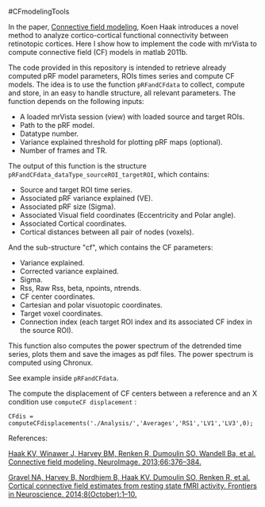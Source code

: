 #CFmodelingTools

In the paper, [Connective field modeling](http://www.ncbi.nlm.nih.gov/pubmed/23110879), Koen Haak introduces a novel method to analyze cortico-cortical functional connectivity between retinotopic cortices. Here I show how to implement the code with mrVista to compute connective field (CF) models in matlab 2011b.

The code provided in this repository is intended to retrieve already computed pRF model parameters, ROIs times series and compute CF models. The idea is to use the function `pRFandCFdata` to collect, compute and store, in an easy to handle structure, all relevant parameters. The function depends on the following inputs:

* A loaded mrVista session (view) with loaded source and target ROIs.
* Path to the pRF model.
* Datatype number.
* Variance explained threshold for plotting pRF maps (optional).
* Number of frames and TR.

The output of this function is the structure `pRFandCFdata_dataType_sourceROI_targetROI`, which contains:

* Source and target ROI time series.
* Associated pRF variance explained (VE).
* Associated pRF size (Sigma).
* Associated Visual field coordinates (Eccentricity and Polar angle).
* Associated Cortical coordinates.
* Cortical distances between all pair of nodes (voxels).

And the sub-structure "cf", which contains the CF parameters:

* Variance explained.
* Corrected variance explained.
* Sigma.
* Rss, Raw Rss, beta, npoints, ntrends.
* CF center coordinates.
* Cartesian and polar visuotopic coordinates.
* Target voxel coordinates.
* Connection index (each target ROI index and its associated CF index in the source ROI).

This function also computes the power spectrum of the detrended time series, plots them and save the images as pdf files. The power spectrum is computed using Chronux.

See example inside `pRFandCFdata`.

The compute the displacement of CF centers between a reference and an X condition use `computeCF displacement` :

`CFdis = computeCFdisplacements('./Analysis/','Averages','RS1','LV1','LV3',0);` 


References:

[Haak KV, Winawer J, Harvey BM, Renken R, Dumoulin SO, Wandell Ba, et al. Connective field modeling. NeuroImage. 2013;66:376–384.](http://www.ncbi.nlm.nih.gov/pubmed/23110879)

[Gravel NA, Harvey B, Nordhjem B, Haak KV, Dumoulin SO, Renken R, et al. Cortical connective field estimates from resting state fMRI activity. Frontiers in Neuroscience. 2014;8(October):1–10.](http://www.ncbi.nlm.nih.gov/pubmed/25400541)
